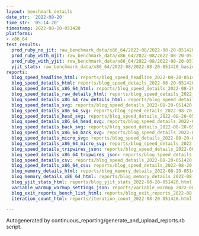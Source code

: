 ```yaml
---
layout: benchmark_details
date_str: '2022-08-20'
time_str: '05:14:20'
timestamp: 2022-08-20-051420
platforms:
- x86_64
test_results:
  prod_ruby_no_jit: raw_benchmark_data/x86_64/2022-08/2022-08-20-051420_basic_benchmark_prod_ruby_no_jit.json
  prod_ruby_with_mjit: raw_benchmark_data/x86_64/2022-08/2022-08-20-051420_basic_benchmark_prod_ruby_with_mjit.json
  prod_ruby_with_yjit: raw_benchmark_data/x86_64/2022-08/2022-08-20-051420_basic_benchmark_prod_ruby_with_yjit.json
  yjit_stats: raw_benchmark_data/x86_64/2022-08/2022-08-20-051420_basic_benchmark_yjit_stats.json
reports:
  blog_speed_headline_html: reports/blog_speed_headline_2022-08-20-051420.html
  blog_speed_details_html: reports/blog_speed_details_2022-08-20-051420.html
  blog_speed_details_x86_64_html: reports/blog_speed_details_2022-08-20-051420.x86_64.html
  blog_speed_details_raw_details_html: reports/blog_speed_details_2022-08-20-051420.raw_details.html
  blog_speed_details_x86_64_raw_details_html: reports/blog_speed_details_2022-08-20-051420.x86_64.raw_details.html
  blog_speed_details_svg: reports/blog_speed_details_2022-08-20-051420.svg
  blog_speed_details_x86_64_svg: reports/blog_speed_details_2022-08-20-051420.x86_64.svg
  blog_speed_details_head_svg: reports/blog_speed_details_2022-08-20-051420.head.svg
  blog_speed_details_x86_64_head_svg: reports/blog_speed_details_2022-08-20-051420.x86_64.head.svg
  blog_speed_details_back_svg: reports/blog_speed_details_2022-08-20-051420.back.svg
  blog_speed_details_x86_64_back_svg: reports/blog_speed_details_2022-08-20-051420.x86_64.back.svg
  blog_speed_details_micro_svg: reports/blog_speed_details_2022-08-20-051420.micro.svg
  blog_speed_details_x86_64_micro_svg: reports/blog_speed_details_2022-08-20-051420.x86_64.micro.svg
  blog_speed_details_tripwires_json: reports/blog_speed_details_2022-08-20-051420.tripwires.json
  blog_speed_details_x86_64_tripwires_json: reports/blog_speed_details_2022-08-20-051420.x86_64.tripwires.json
  blog_speed_details_csv: reports/blog_speed_details_2022-08-20-051420.csv
  blog_speed_details_x86_64_csv: reports/blog_speed_details_2022-08-20-051420.x86_64.csv
  blog_memory_details_html: reports/blog_memory_details_2022-08-20-051420.html
  blog_memory_details_x86_64_html: reports/blog_memory_details_2022-08-20-051420.x86_64.html
  blog_yjit_stats_html: reports/blog_yjit_stats_2022-08-20-051420.html
  variable_warmup_warmup_settings_json: reports/variable_warmup_2022-08-20-051420.warmup_settings.json
  blog_exit_reports_bench_list_html: reports/blog_exit_reports_2022-08-20-051420.bench_list.html
  iteration_count_html: reports/iteration_count_2022-08-20-051420.html

---
```

Autogenerated by continuous_reporting/generate_and_upload_reports.rb script.
